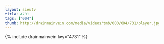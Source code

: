 ```yaml
--- 
layout: sieutv
title: 4731
tags: ["004"]
thumb: http://drainmainvein.com/media/videos/tmb/000/004/731/player.jpg
---
```

{% include drainmainvein key="4731" %} 
